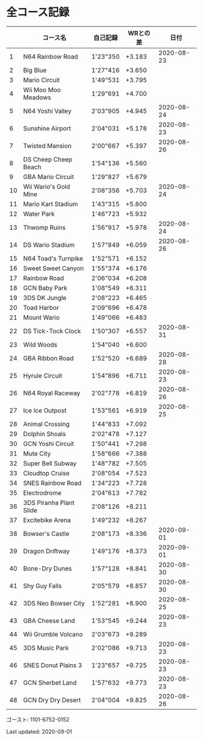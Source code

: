 # 全コース記録

||コース名|自己記録|WRとの差|日付
|--|--|--|--|--|
|1|N64 Rainbow Road|1'23"350|+3.183|2020-08-23|
|2|Big Blue|1'27"416|+3.650||
|3|Mario Circuit|1'49"531|+3.795||
|4|Wii Moo Moo Meadows|1'29"691|+4.700||
|5|N64 Yoshi Valley|2'03"905|+4.945|2020-08-24|
|6|Sunshine Airport|2'04"031|+5.178|2020-08-23|
|7|Twisted Mansion|2'00"667|+5.397|2020-08-26|
|8|DS Cheep Cheep Beach|1'54"136|+5.560||
|9|GBA Mario Circuit|1'29"827|+5.679||
|10|Wii Wario's Gold Mine|2'08"356|+5.703|2020-08-24|
|11|Mario Kart Stadium|1'43"315|+5.800||
|12|Water Park|1'46"723|+5.932||
|13|Thwomp Ruins|1'56"917|+5.978|2020-08-24|
|14|DS Wario Stadium|1'57"849|+6.059|2020-08-26|
|15|N64 Toad's Turnpike|1'52"571|+6.152||
|16|Sweet Sweet Canyon|1'55"374|+6.176||
|17|Rainbow Road|2'06"034|+6.208||
|18|GCN Baby Park|1'08"549|+6.311||
|19|3DS DK Jungle|2'08"223|+6.465||
|20|Toad Harbor|2'09"696|+6.478||
|21|Mount Wario|1'49"066|+6.483||
|22|DS Tick-Tock Clock|1'50"307|+6.557|2020-08-31|
|23|Wild Woods|1'54"040|+6.600||
|24|GBA Ribbon Road|1'52"520|+6.689|2020-08-28|
|25|Hyrule Circuit|1'54"896|+6.711|2020-08-23|
|26|N64 Royal Raceway|2'02"778|+6.819|2020-08-26|
|27|Ice Ice Outpost|1'53"561|+6.919|2020-08-25|
|28|Animal Crossing|1'44"833|+7.092||
|29|Dolphin Shoals|2'02"478|+7.127||
|30|GCN Yoshi Circuit|1'50"441|+7.298||
|31|Mute City|1'58"666|+7.388||
|32|Super Bell Subway|1'48"782|+7.505||
|33|Cloudtop Cruise|2'08"054|+7.523||
|34|SNES Rainbow Road|1'34"223|+7.728||
|35|Electrodrome|2'04"613|+7.782||
|36|3DS Piranha Plant Slide|2'08"126|+8.211||
|37|Excitebike Arena|1'49"232|+8.267||
|38|Bowser's Castle|2'08"173|+8.336|2020-09-01|
|39|Dragon Driftway|1'49"176|+8.373|2020-09-01|
|40|Bone-Dry Dunes|1'57"128|+8.841|2020-08-30|
|41|Shy Guy Falls|2'05"579|+8.857|2020-08-30|
|42|3DS Neo Bowser City|1'52"281|+8.900|2020-08-25|
|43|GBA Cheese Land|1'53"545|+9.244|2020-08-23|
|44|Wii Grumble Volcano|2'03"673|+9.289||
|45|3DS Music Park|2'02"086|+9.713|2020-08-23|
|46|SNES Donut Plains 3|1'23"657|+9.725|2020-08-23|
|47|GCN Sherbet Land|1'57"632|+9.773|2020-08-23|
|48|GCN Dry Dry Desert|2'04"004|+9.825|2020-08-26|

ゴースト: 1101-6752-0152

Last updated: 2020-09-01
